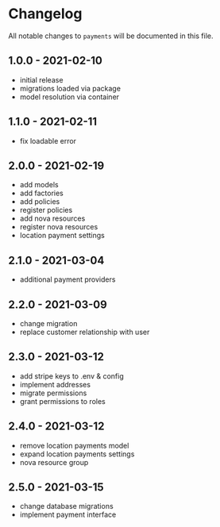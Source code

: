 # Changelog

All notable changes to `payments` will be documented in this file.

## 1.0.0 - 2021-02-10

- initial release
- migrations loaded via package
- model resolution via container

## 1.1.0 - 2021-02-11

- fix loadable error

## 2.0.0 - 2021-02-19

- add models
- add factories
- add policies
- register policies
- add nova resources
- register nova resources
- location payment settings

## 2.1.0 - 2021-03-04

- additional payment providers

## 2.2.0 - 2021-03-09

- change migration
- replace customer relationship with user

## 2.3.0 - 2021-03-12

- add stripe keys to .env & config
- implement addresses
- migrate permissions
- grant permissions to roles

## 2.4.0 - 2021-03-12

- remove location payments model
- expand location payments settings
- nova resource group

## 2.5.0 - 2021-03-15

- change database migrations
- implement payment interface
